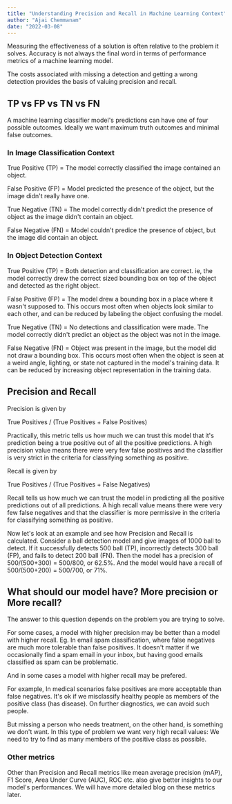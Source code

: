 ```yaml
---
title: "Understanding Precision and Recall in Machine Learning Context"
author: "Ajai Chemmanam"
date: "2022-03-08"
---
```


Measuring the effectiveness of a solution is often relative to the problem it solves.
Accuracy is not always the final word in terms of performance metrics of a machine learning model.

The costs associated with missing a detection and getting a wrong detection provides the basis of valuing precision and recall.

## TP vs FP vs TN vs FN

A machine learning classifier model's predictions can have one of four possible outcomes.
Ideally we want maximum truth outcomes and minimal false outcomes.

### In Image Classification Context

True Positive (TP) = The model correctly classified the image contained an object.

False Positive (FP) = Model predicted the presence of the object, but the image didn't really have one.

True Negative (TN) = The model correctly didn't predict the presence of object as the image didn't contain an object.

False Negative (FN) = Model couldn't predice the presence of object, but the image did contain an object.

### In Object Detection Context

True Positive (TP) = Both detection and classification are correct. ie, the model correctly drew the correct sized bounding box on top of the object and detected as the right object.

False Positive (FP) = The model drew a bounding box in a place where it wasn't supposed to. This occurs most often when objects look similar to each other, and can be reduced by labeling the object confusing the model.

True Negative (TN) = No detections and classification were made. The model correctly didn't predict an object as the object was not in the image.

False Negative (FN) = Object was present in the image, but the model did not draw a bounding box. This occurs most often when the object is seen at a weird angle, lighting, or state not captured in the model's training data. It can be reduced by increasing object representation in the training data.

## Precision and Recall

Precision is given by

True Positives / (True Positives + False Positives)

Practically, this metric tells us how much we can trust this model that it's prediction being a true positive out of all the positive predictions.
A high precision value means there were very few false positives and the classifier is very strict in the criteria for classifying something as positive.

Recall is given by

True Positives / (True Positives + False Negatives)

Recall tells us how much we can trust the model in predicting all the positive predictions out of all predictions.
A high recall value means there were very few false negatives and that the classifier is more permissive in the criteria for classifying something as positive.

Now let's look at an example and see how Precision and Recall is calculated.
Consider a ball detection model and give images of 1000 ball to detect.
If it successfully detects 500 ball (TP), incorrectly detects 300 ball (FP), and fails to detect 200 ball (FN).
Then the model has a precision of 500/(500+300) = 500/800, or 62.5%.
And the model would have a recall of 500/(500+200) = 500/700, or 71%.

## What should our model have? More precision or More recall?

The answer to this question depends on the problem you are trying to solve.

For some cases, a model with higher precision may be better than a model with higher recall.
Eg. In email spam classification, where false negatives are much more tolerable than false positives.
It doesn't matter if we occasionally find a spam email in your inbox, but having good emails classified as spam can be problematic.

And in some cases a model with higher recall may be prefered.

For example, In medical scenarios false positives are more acceptable than false negatives.
It's ok if we misclassify healthy people as members of the positive class (has disease).
On further diagnostics, we can avoid such people.

But missing a person who needs treatment, on the other hand, is something we don't want.
In this type of problem we want very high recall values:
We need to try to find as many members of the positive class as possible.

### Other metrics

Other than Precision and Recall metrics like mean average precision (mAP), F1 Score, Area Under Curve (AUC), ROC etc. also give better insights to our model's performances. We will have more detailed blog on these metrics later.
